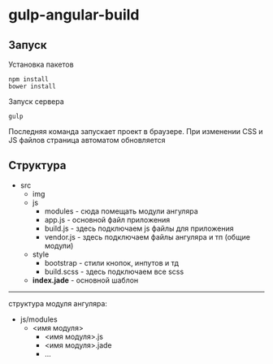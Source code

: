 # gulp-angular-build

## Запуск

Установка пакетов

    npm install
    bower install


Запуск сервера

    gulp

Последняя команда запускает проект в браузере. При изменении CSS и JS файлов страница автоматом обновляется

## Структура

- src
    - img
    - js
        - modules - сюда помещать модули ангуляра
        - app.js - основной файл приложения
        - build.js - здесь подключаем js файлы для приложения
        - vendor.js - здесь подключаем файлы ангуляра и тп (общие модули)
    - style
        - bootstrap - стили кнопок, инпутов и тд
        - build.scss - здесь подключаем все scss
    - **index.jade** - основной шаблон

---

структура модуля ангуляра:

- js/modules
    - <имя модуля>
        - <имя модуля>.js
        - <имя модуля>.jade
        - ...